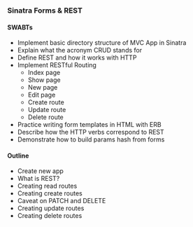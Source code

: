 ### Sinatra Forms & REST

#### SWABTs

- Implement basic directory structure of MVC App in Sinatra
- Explain what the acronym CRUD stands for
- Define REST and how it works with HTTP
- Implement RESTful Routing
  - Index page
  - Show page
  - New page
  - Edit page
  - Create route
  - Update route
  - Delete route
- Practice writing form templates in HTML with ERB
- Describe how the HTTP verbs correspond to REST
- Demonstrate how to build params hash from forms

#### Outline

- Create new app
- What is REST?
- Creating read routes
- Creating create routes
- Caveat on PATCH and DELETE
- Creating update routes
- Creating delete routes
